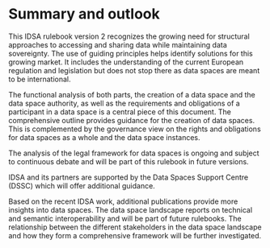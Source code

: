 # Summary and outlook

This IDSA rulebook version 2 recognizes the growing need for structural
approaches to accessing and sharing data while maintaining data
sovereignty. The use of guiding principles helps identify solutions for
this growing market. It includes the understanding of the current
European regulation and legislation but does not stop there as data
spaces are meant to be international.

The functional analysis of both parts, the creation of a data space and
the data space authority, as well as the requirements and obligations of
a participant in a data space is a central piece of this document. The
comprehensive outline provides guidance for the creation of data spaces.
This is complemented by the governance view on the rights and
obligations for data spaces as a whole and the data space instances.

The analysis of the legal framework for data spaces is ongoing and
subject to continuous debate and will be part of this rulebook in future
versions.

IDSA and its partners are supported by the Data Spaces Support Centre
(DSSC) which will offer additional guidance.

Based on the recent IDSA work, additional publications provide more
insights into data spaces. The data space landscape reports on technical
and semantic interoperability and will be part of future rulebooks. The
relationship between the different stakeholders in the data space
landscape and how they form a comprehensive framework will be further
investigated.

[^1]: https://publiccode.eu

[^2]: REGULATION (EU) 2022/868 OF THE EUROPEAN PARLIAMENT AND OF THE
    COUNCIL of 30 May 2022 on European data governance and amending
    Regulation (EU) 2018/1724 (Data Governance Act);
    [<https://eur-lex.europa.eu/legal-content/EN/TXT/?uri=CELEX%3A32022R0868>](https://eur-lex.europa.eu/legal-content/EN/TXT/?uri=CELEX%3A32022R0868).

[^3]: <https://eur-lex.europa.eu/legal-content/EN/TXT/?uri=COM%3A2022%3A68%3AFIN>[;]{.underline}

[^4]: h[[ttps://eur-lex.europa.eu/legal-content/en/TXT/?uri=COM%3A2020%3A842%3AFIN](http://ttps://eur-lex.europa.eu/legal-content/en/TXT/?uri=COM%3A2020%3A842%3AFIN)](https://eur-lex.europa.eu/legal-content/en/TXT/?uri=COM%3A2020%3A842%3AFIN);

[^5]: [<https://eur-lex.europa.eu/legal-content/EN/TXT/?uri=CELEX%3A52020PC0825>](https://eur-lex.europa.eu/legal-content/EN/TXT/?uri=CELEX%3A52020PC0825);

[^6]: [<https://eur-lex.europa.eu/legal-content/DE/TXT/?uri=CELEX%3A52021PC0206>](https://eur-lex.europa.eu/legal-content/DE/TXT/?uri=CELEX%3A52021PC0206).

[^7]: https://design-principles-for-data-spaces.org/

[^8]: https://www.w3.org/TR/did-core/

[^9]: https://docs.internationaldataspaces.org/ids-ram-4/

[^10]: https://github.com/International-Data-Spaces-Association/IDS-G

[^11]: https://github.com/International-Data-Spaces-Association/IDS-RAM_4\_0/tree/main/documentation/4_Perspectives_of_the_Reference_Architecture_Model/4_2\_Certification_Perspective/CertificationScheme

[^12]: https://github.com/International-Data-Spaces-Association/IDS-RAM_4\_0/tree/main/documentation/4_Perspectives_of_the_Reference_Architecture_Model/4_2\_Certification_Perspective/RulesOfProcedure

[^13]: https://github.com/International-Data-Spaces-Association/IDS-RAM_4\_0/tree/main/documentation/4_Perspectives_of_the_Reference_Architecture_Model/4_2\_Certification_Perspective/ApprovalScheme

[^14]: https://internationaldataspaces.org/publications/white-papers/

[^15]: https://github.com/International-Data-Spaces-Association/IDS-testbed

[^16]: https://github.com/International-Data-Spaces-Association/IDS-testbed/tree/master/Testsuite

[^17]: https://www.sitra.fi/en/publications/rulebook-for-a-fair-data-economy/